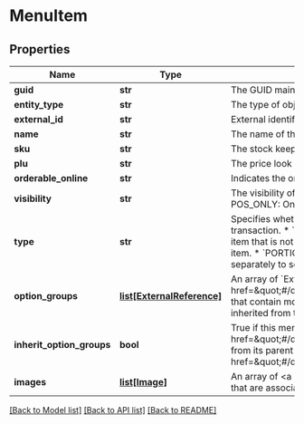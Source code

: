 # MenuItem

## Properties
Name | Type | Description | Notes
------------ | ------------- | ------------- | -------------
**guid** | **str** | The GUID maintained by the Toast POS. | 
**entity_type** | **str** | The type of object this is. | 
**external_id** | **str** | External identifier string, prefixed by the naming authority. | [optional] 
**name** | **str** | The name of the menu item as it appears in the Toast POS.  | [optional] 
**sku** | **str** | The stock keeping unit (SKU) code for the item. | [optional] 
**plu** | **str** | The price look up (PLU) code for the item. | [optional] 
**orderable_online** | **str** | Indicates the orderableOnline status of this item | [optional] 
**visibility** | **str** | The visibility of this item. ALL: Visible to everyone (servers and customers) POS_ONLY: Only visible to servers NONE: Hidden from everyone  | [optional] 
**type** | **str** | Specifies whether this item is a special request or other off-menu transaction. * &#x60;NONE&#x60; - a normal menu item or modifier. * &#x60;OPEN_ITEM&#x60; - an item that is not on a menu. * &#x60;SPECIAL_REQUEST&#x60; - a selection that is not an item. * &#x60;PORTION&#x60; - a division of a menu item used to apply modifiers separately to separate parts of an item. For example, one half of a pizza.  | [optional] 
**option_groups** | [**list[ExternalReference]**](ExternalReference.md) | An array of &#x60;ExternalReference&#x60; objects containing the identifiers of the &lt;a href&#x3D;\&quot;#/definitions/MenuOptionGroup\&quot;&gt;&#x60;MenuOptionGroup&#x60;s&lt;/a&gt; that contain modifiers applicable to this item. Does not include those inherited from the parent &#x60;MenuGroup&#x60;.  | [optional] 
**inherit_option_groups** | **bool** | True if this menu item inherits &lt;a href&#x3D;\&quot;#/definitions/MenuOptionGroup\&quot;&gt;&#x60;MenuOptionGroup&#x60;s&lt;/a&gt; from its parent &lt;a href&#x3D;\&quot;#/definitions/MenuGroup\&quot;&gt;&#x60;MenuGroup&#x60;&lt;/a&gt;.  | [optional] 
**images** | [**list[Image]**](Image.md) | An array of &lt;a href&#x3D;\&quot;#/definitions/Image\&quot;&gt;&#x60;Image&#x60;&lt;/a&gt; objects that are associated with the &#x60;MenuItem&#x60;.  | [optional] 

[[Back to Model list]](../README.md#documentation-for-models) [[Back to API list]](../README.md#documentation-for-api-endpoints) [[Back to README]](../README.md)


